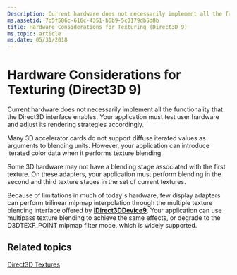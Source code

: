 ```yaml
---
Description: Current hardware does not necessarily implement all the functionality that the Direct3D interface enables. Your application must test user hardware and adjust its rendering strategies accordingly.
ms.assetid: 7b5f586c-616c-4351-b6b9-5c0179db5d8b
title: Hardware Considerations for Texturing (Direct3D 9)
ms.topic: article
ms.date: 05/31/2018
---
```


# Hardware Considerations for Texturing (Direct3D 9)

Current hardware does not necessarily implement all the functionality that the Direct3D interface enables. Your application must test user hardware and adjust its rendering strategies accordingly.

Many 3D accelerator cards do not support diffuse iterated values as arguments to blending units. However, your application can introduce iterated color data when it performs texture blending.

Some 3D hardware may not have a blending stage associated with the first texture. On these adapters, your application must perform blending in the second and third texture stages in the set of current textures.

Because of limitations in much of today's hardware, few display adapters can perform trilinear mipmap interpolation through the multiple texture blending interface offered by [**IDirect3DDevice9**](/windows/win32/api/d3d9helper/nn-d3d9helper-idirect3ddevice9). Your application can use multipass texture blending to achieve the same effects, or degrade to the D3DTEXF\_POINT mipmap filter mode, which is widely supported.

## Related topics

<dl> <dt>

[Direct3D Textures](direct3d-textures.md)
</dt> </dl>

 

 
